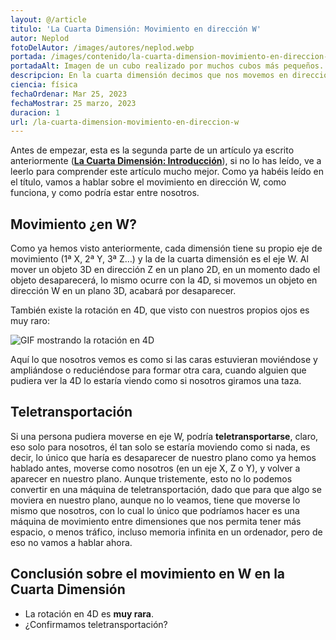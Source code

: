 ```yaml
---
layout: @/article
titulo: 'La Cuarta Dimensión: Movimiento en dirección W'
autor: Neplod
fotoDelAutor: /images/autores/neplod.webp
portada: /images/contenido/la-cuarta-dimension-movimiento-en-direccion-w/portada.webp
portadaAlt: Imagen de un cubo realizado por muchos cubos más pequeños.
descripcion: En la cuarta dimensión decimos que nos movemos en dirección W. ¿Quieres saber por qué? ¡Hoy te lo contamos!
ciencia: física
fechaOrdenar: Mar 25, 2023
fechaMostrar: 25 marzo, 2023
duracion: 1
url: /la-cuarta-dimension-movimiento-en-direccion-w
---
```


Antes de empezar, esta es la segunda parte de un artículo ya escrito anteriormente ([**La Cuarta Dimensión: Introducción**](/la-cuarta-dimension-introduccion)), si no lo has leído, ve a leerlo para comprender este artículo mucho mejor. Como ya habéis leído en el título, vamos a hablar sobre el movimiento en dirección W, como funciona, y como podría estar entre nosotros.

## Movimiento ¿en W?

Como ya hemos visto anteriormente, cada dimensión tiene su propio eje de movimiento (1ª X, 2ª Y, 3ª Z…) y la de la cuarta dimensión es el eje W. Al mover un objeto 3D en dirección Z en un plano 2D, en un momento dado el objeto desaparecerá, lo mismo ocurre con la 4D, si movemos un objeto en dirección W en un plano 3D, acabará por desaparecer.

También existe la rotación en 4D, que visto con nuestros propios ojos es muy raro:

![GIF mostrando la rotación en 4D](/images/contenido/la-cuarta-dimension-movimiento-en-direccion-w/rotacion.webp)

Aquí lo que nosotros vemos es como si las caras estuvieran moviéndose y ampliándose o reduciéndose para formar otra cara, cuando alguien que pudiera ver la 4D lo estaría viendo como si nosotros giramos una taza.

## Teletransportación

Si una persona pudiera moverse en eje W, podría **teletransportarse**, claro, eso solo para nosotros, él tan solo se estaría moviendo como si nada, es decir, lo único que haría es desaparecer de nuestro plano como ya hemos hablado antes, moverse como nosotros (en un eje X, Z o Y), y volver a aparecer en nuestro plano. Aunque tristemente, esto no lo podemos convertir en una máquina de teletransportación, dado que para que algo se moviera en nuestro plano, aunque no lo veamos, tiene que moverse lo mismo que nosotros, con lo cual lo único que podríamos hacer es una máquina de movimiento entre dimensiones que nos permita tener más espacio, o menos tráfico, incluso memoria infinita en un ordenador, pero de eso no vamos a hablar ahora.

## Conclusión sobre el movimiento en W en la Cuarta Dimensión

- La rotación en 4D es **muy rara**.
- ¿Confirmamos teletransportación?